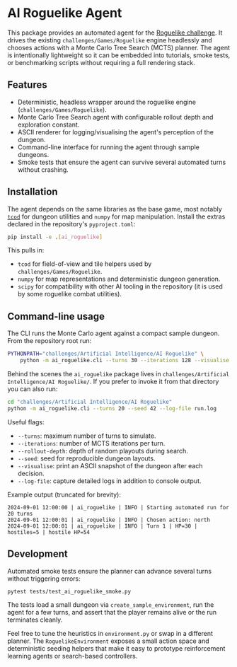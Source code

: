 # AI Roguelike Agent

This package provides an automated agent for the [Roguelike challenge](../../challenges/Games/Roguelike/).
It drives the existing `challenges/Games/Roguelike` engine headlessly and chooses actions with a
Monte Carlo Tree Search (MCTS) planner.  The agent is intentionally lightweight so it can
be embedded into tutorials, smoke tests, or benchmarking scripts without requiring a full
rendering stack.

## Features

- Deterministic, headless wrapper around the roguelike engine (`challenges/Games/Roguelike`).
- Monte Carlo Tree Search agent with configurable rollout depth and exploration constant.
- ASCII renderer for logging/visualising the agent's perception of the dungeon.
- Command-line interface for running the agent through sample dungeons.
- Smoke tests that ensure the agent can survive several automated turns without crashing.

## Installation

The agent depends on the same libraries as the base game, most notably
[`tcod`](https://github.com/libtcod/libtcod) for dungeon utilities and `numpy` for
map manipulation.  Install the extras declared in the repository's `pyproject.toml`:

```bash
pip install -e .[ai_roguelike]
```

This pulls in:

- `tcod` for field-of-view and tile helpers used by `challenges/Games/Roguelike`.
- `numpy` for map representations and deterministic dungeon generation.
- `scipy` for compatibility with other AI tooling in the repository (it is used by
  some roguelike combat utilities).

## Command-line usage

The CLI runs the Monte Carlo agent against a compact sample dungeon.  From the repository
root run:

```bash
PYTHONPATH="challenges/Artificial Intelligence/AI Roguelike" \
    python -m ai_roguelike.cli --turns 30 --iterations 128 --visualise
```

Behind the scenes the `ai_roguelike` package lives in `challenges/Artificial Intelligence/AI Roguelike/`.
If you prefer to invoke it from that directory you can also run:

```bash
cd "challenges/Artificial Intelligence/AI Roguelike"
python -m ai_roguelike.cli --turns 20 --seed 42 --log-file run.log
```

Useful flags:

- `--turns`: maximum number of turns to simulate.
- `--iterations`: number of MCTS iterations per turn.
- `--rollout-depth`: depth of random playouts during search.
- `--seed`: seed for reproducible dungeon layouts.
- `--visualise`: print an ASCII snapshot of the dungeon after each decision.
- `--log-file`: capture detailed logs in addition to console output.

Example output (truncated for brevity):

```
2024-09-01 12:00:00 | ai_roguelike | INFO | Starting automated run for 20 turns
2024-09-01 12:00:01 | ai_roguelike | INFO | Chosen action: north
2024-09-01 12:00:01 | ai_roguelike | INFO | Turn 1 | HP=30 | hostiles=5 | hostile HP=54
```

## Development

Automated smoke tests ensure the planner can advance several turns without triggering
errors:

```bash
pytest tests/test_ai_roguelike_smoke.py
```

The tests load a small dungeon via `create_sample_environment`, run the agent for a few
turns, and assert that the player remains alive or the run terminates cleanly.

Feel free to tune the heuristics in `environment.py` or swap in a different planner.  The
`RoguelikeEnvironment` exposes a small action space and deterministic seeding helpers that
make it easy to prototype reinforcement learning agents or search-based controllers.
